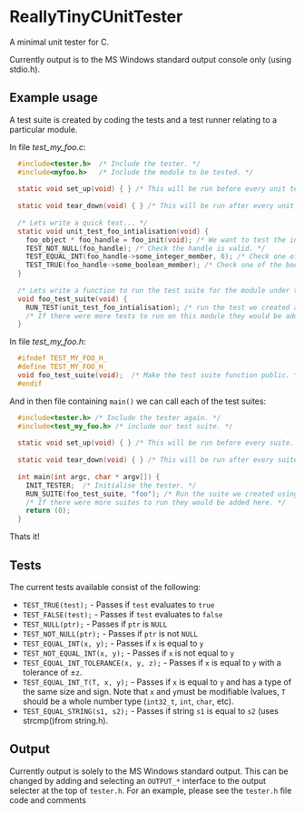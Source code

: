 # ReallyTinyCUnitTester
A minimal unit tester for C.

Currently output is to the MS Windows standard output console only (using stdio.h).

## Example usage
A test suite is created by coding the tests and a test runner relating to a particular module.

In file *test_my_foo.c*:

```C
  #include<tester.h>  /* Include the tester. */
  #include<myfoo.h>   /* Include the module to be tested. */
    
  static void set_up(void) { } /* This will be run before every unit test. In this example it does nothing. */
  
  static void tear_down(void) { } /* This will be run after every unit test. In this example it does nothing. */
    
  /* Lets write a quick test... */
  static void unit_test_foo_intialisation(void) {
    foo_object * foo_handle = foo_init(void); /* We want to test the initialisation of the module. */
    TEST_NOT_NULL(foo_handle); /* Check the handle is valid. */
    TEST_EQUAL_INT(foo_handle->some_integer_member, 0); /* Check one of the integer type members holds the correct value. */
    TEST_TRUE(foo_handle->some_boolean_member); /* Check one of the boolean type members  holds the correct value. */
  }
   
  /* Lets write a function to run the test suite for the module under test... */
  void foo_test_suite(void) {
    RUN_TEST(unit_test_foo_intialisation); /* run the test we created above. */
    /* If there were more tests to run on this module they would be added here. */
  }
```

In file *test_my_foo.h*:

```C
  #ifndef TEST_MY_FOO_H_
  #define TEST_MY_FOO_H_
  void foo_test_suite(void);  /* Make the test suite function public. */
  #endif
```

And in then file containing `main()` we can call each of the test suites:

```C
  #include<tester.h> /* Include the tester again. */
  #include<test_my_foo.h> /* include our test suite. */
  
  static void set_up(void) { } /* This will be run before every suite. In this example it does nothing. */
  
  static void tear_down(void) { } /* This will be run after every suite. In this example it does nothing. */
  
  int main(int argc, char * argv[]) {
    INIT_TESTER;  /* Initialise the tester. */
    RUN_SUITE(foo_test_suite, "foo"); /* Run the suite we created using the runner, we also give it a pretty string name, "foo" for the results display. */
    /* If there were more suites to run they would be added here. */
    return (0);
  }
```

Thats it!

## Tests
The current tests available consist of the following:

- ```TEST_TRUE(test);``` - Passes if `test` evaluates to `true`
- ```TEST_FALSE(test);``` - Passes if `test` evaluates to `false`
- ```TEST_NULL(ptr);``` - Passes if `ptr` is `NULL`
- ```TEST_NOT_NULL(ptr);``` - Passes if `ptr` is not `NULL`
- ```TEST_EQUAL_INT(x, y);``` - Passes if `x` is equal to `y`
- ```TEST_NOT_EQUAL_INT(x, y);``` - Passes if `x` is not equal to `y`
- ```TEST_EQUAL_INT_TOLERANCE(x, y, z);``` - Passes if `x` is equal to `y` with a tolerance of ±`z`.
- ```TEST_EQUAL_INT_T(T, x, y);``` - Passes if `x` is equal to `y` and has a type of the same size and sign. Note that `x` and `y`must be modifiable lvalues, `T` should be a whole number type (`int32_t`, `int`, `char`, etc).
- ```TEST_EQUAL_STRING(s1, s2);``` - Passes if string `s1` is equal to `s2` (uses strcmp()from string.h).

## Output
Currently output is solely to the MS Windows standard output. This can be changed by adding and selecting an `OUTPUT_*` interface to the output selecter at the top of `tester.h`. For an example, please see the `tester.h` file code and comments

